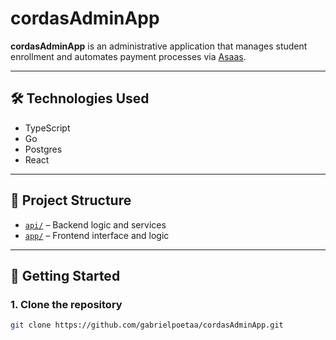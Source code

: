 # cordasAdminApp

**cordasAdminApp** is an administrative application that manages student enrollment and automates payment processes via [Asaas](https://www.asaas.com/).

---

## 🛠️ Technologies Used

- TypeScript  
- Go  
- Postgres  
- React

---

## 📁 Project Structure

- [`api/`](./api) – Backend logic and services  
- [`app/`](./app) – Frontend interface and logic  

---

## 🚀 Getting Started

### 1. Clone the repository

```bash
git clone https://github.com/gabrielpoetaa/cordasAdminApp.git
